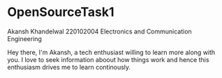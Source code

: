 # OpenSourceTask1
Akansh Khandelwal
220102004
Electronics and Communication Engineering 

Hey there, I'm Akansh, a tech enthusiast willing to learn more along with you. I love to seek information aboout how things work and hence this enthusiasm drives me to learn continously.